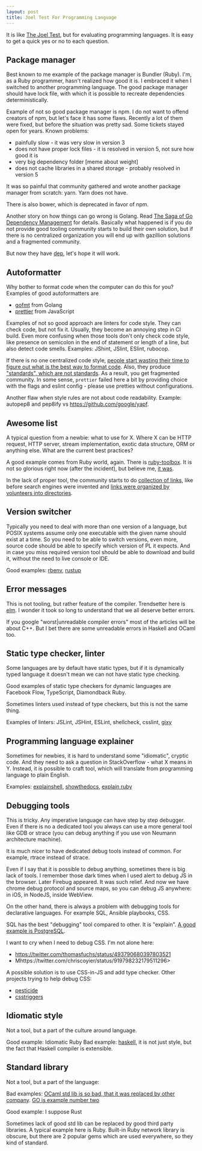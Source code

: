 ```yaml
---
layout: post
title: Joel Test For Programming Language
---
```


It is like [The Joel Test](https://www.joelonsoftware.com/2000/08/09/the-joel-test-12-steps-to-better-code/), but for evaluating programming languages. It is easy to get a quick yes or no to each question.



## Package manager

Best known to me example of the package manager is Bundler (Ruby). I'm, as a Ruby programmer, hasn't realized how good it is. I embraced it when I switched to another programming language. The good package manager should have lock file, with which it is possible to recreate dependencies deterministically.

Example of not so good package manager is npm. I do not want to offend creators of npm, but let's face it has some flaws. Recently a lot of them were fixed, but before the situation was pretty sad. Some tickets stayed open for years. Known problems:
- painfully slow - it was very slow in version 3
- does not have proper lock files - it is resolved in version 5, not sure how good it is
- very big dependency folder [meme about weight]
- does not cache libraries in a shared storage - probably resolved in version 5

It was so painful that community gathered and wrote another package manager from scratch: yarn. Yarn does not have.

There is also bower, which is deprecated in favor of npm.

Another story on how things can go wrong is Golang. Read [The Saga of Go Dependency Management](https://blog.gopheracademy.com/advent-2016/saga-go-dependency-management/) for details. Basically what happened is if you do not provide good tooling community starts to build their own solution, but if there is no centralized organization you will end up with gazillion solutions and a fragmented community.

But now they have [dep](https://github.com/golang/dep), let's hope it will work.

## Autoformatter

Why bother to format code when the computer can do this for you? Examples of good autoformatters are

- [gofmt](https://golang.org/cmd/gofmt/) from Golang
- [prettier](https://github.com/prettier/prettier) from JavaScript

Examples of not so good approach are linters for code style. They can check code, but not fix it. Usually, they become an annoying step in CI build. Even more confusing when those tools don't only check code style, like presence on semicolon in the end of statement or length of a line, but also detect code smells. Examples: JShint, JSlint, ESlint, rubocop.

If there is no one centralized code style, [people start wasting their time to figure out what is the best way to format code](https://github.com/twbs/bootstrap/issues/3057). Also, they produce ["standards", which are not standards](https://github.com/standard/standard/issues/78). As a result, you get fragmented community. In some sense, `prettier` failed here a bit by providing choice with the flags and eslint config - please use pretties without configurations.

Another flaw when style rules are not about code readability. Example: autopep8 and pep8ify vs https://github.com/google/yapf.

## Awesome list

A typical question from a newbie: what to use for X. Where X can be HTTP request, HTTP server, stream implementation, exotic data structure, ORM or anything else. What are the current best practices?

A good example comes from Ruby world, again. There is [ruby-toolbox](https://www.ruby-toolbox.com/). It is not so glorious right now (after the incident), but believe me, [it was](https://web.archive.org/web/20170430093635/https://www.ruby-toolbox.com/).

In the lack of proper tool, the community starts to do [collection of links](https://github.com/sindresorhus/awesome), like before search engines were invented and [links were organized by volunteers into directories](http://www.dmoz.org/).

## Version switcher

Typically you need to deal with more than one version of a language, but POSIX systems assume only one executable with the given name should exist at a time. So you need to be able to switch versions, even more, source code should be able to specify which version of PL it expects. And in case you miss required version tool should be able to download and build it, without the need to live console or IDE.

Good examples: [rbenv](https://github.com/rbenv/rbenv), [rustup](https://github.com/rust-lang-nursery/rustup.rs)

## Error messages

This is not tooling, but rather feature of the compiler. Trendsetter here is [elm](http://elm-lang.org/blog/compiler-errors-for-humans). I wonder it took so long to understand that we all deserve better errors.

If you google "worst|unreadable compiler errors" most of the articles will be about C++. But I bet there are some unreadable errors in Haskell and OCaml too.

## Static type checker, linter

Some languages are by default have static types, but if it is dynamically typed language it doesn't mean we can not have static type checking.

Good examples of static type checkers for dynamic languages are Facebook Flow, TypeScript, Diamondback Ruby.

Sometimes linters used instead of type checkers, but this is not the same thing.

Examples of linters: JSLint, JSHint, ESLint, shellcheck, csslint, [gixy](https://github.com/yandex/gixy)

## Programming language explainer

Sometimes for newbies, it is hard to understand some "idiomatic",  cryptic code. And they need to ask a question in StackOverflow - what X means in Y. Instead, it is possible to craft tool, which will translate from programming language to plain English.

Examples: [explainshell](https://explainshell.com), [showthedocs](http://showthedocs.com/), [explain ruby](https://github.com/txus/explain)

## Debugging tools

This is tricky. Any imperative language can have step by step debugger. Even if there is no a dedicated tool you always can use a more general tool like GDB or strace (you can debug anything if you use von Neumann architecture machine).

It is much nicer to have dedicated debug tools instead of common. For example, rtrace instead of strace.

Even if I say that it is possible to debug anything, sometimes there is big lack of tools. I remember those dark times when I used alert to debug JS in the browser. Later Firebug appeared. It was such relief. And now we have chrome debug protocol and source maps, so you can debug JS anywhere: in iOS, in NodeJS, inside WebView.

On the other hand, there is always a problem with debugging tools for declarative languages. For example SQL, Ansible playbooks, CSS.

SQL has the best "debugging" tool compared to other. It is "explain". [A good example is PostgreSQL](http://tatiyants.com/postgres-query-plan-visualization/).

I want to cry when I need to debug CSS. I'm not alone here:
- <https://twitter.com/thomasfuchs/status/493790680397803521>
- Mhttps://twitter.com/chriscoyier/status/919798232179511296>

A possible solution is to use CSS-in-JS and add type checker. Other projects trying to help debug CSS:
- [pesticide](http://pesticide.io/)
- [csstriggers](https://csstriggers.com/)

## Idiomatic style

Not a tool, but a part of the culture around language.

Good example: Idiomatic Ruby
Bad example: [haskell](https://www.willamette.edu/~fruehr/haskell/evolution.html), it is not just style, but the fact that Haskell compiler is extensible.

## Standard library

Not a tool, but a part of the language:

Bad examples: [OCaml std lib is so bad, that it was replaced by other company](https://github.com/janestreet/core). [GO is example number two](https://twitter.com/garybernhardt/status/905945308202287104)

Good example: I suppose Rust

Sometimes lack of good std lib can be replaced by good third party libraries. A typical example here is Ruby. Built-in Ruby network library is obscure, but there are 2 popular gems which are used everywhere, so they kind of standard.
